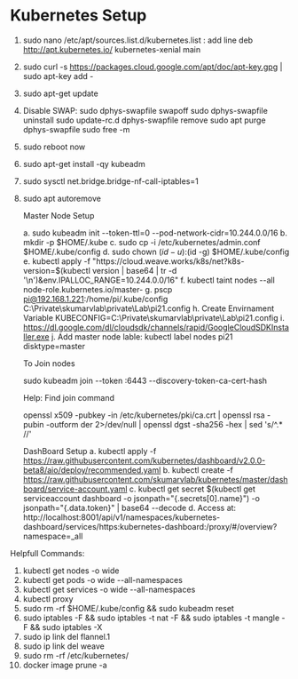 # Kubernetes Setup

1. sudo nano /etc/apt/sources.list.d/kubernetes.list : add line
	deb http://apt.kubernetes.io/ kubernetes-xenial main
2. sudo curl -s https://packages.cloud.google.com/apt/doc/apt-key.gpg | sudo apt-key add -
3. sudo apt-get update
4. Disable SWAP: 
	sudo dphys-swapfile swapoff
	sudo dphys-swapfile uninstall
	sudo update-rc.d dphys-swapfile remove
	sudo apt purge dphys-swapfile
	sudo free -m
5. sudo reboot now
6. sudo apt-get install -qy kubeadm
7. sudo sysctl net.bridge.bridge-nf-call-iptables=1 
8. sudo apt autoremove

	Master Node Setup

	a. sudo kubeadm init --token-ttl=0 --pod-network-cidr=10.244.0.0/16
	b. mkdir -p $HOME/.kube 
	c. sudo cp -i /etc/kubernetes/admin.conf $HOME/.kube/config 
	d. sudo chown $(id -u):$(id -g) $HOME/.kube/config
	e. kubectl apply -f "https://cloud.weave.works/k8s/net?k8s-version=$(kubectl version | base64 | tr -d '\n')&env.IPALLOC_RANGE=10.244.0.0/16" 
	f. kubectl taint nodes --all node-role.kubernetes.io/master-
	g. pscp pi@192.168.1.221:/home/pi/.kube/config C:\Private\skumarvlab\private\Lab\pi21.config
	h. Create Envirnament Variable KUBECONFIG=C:\Private\skumarvlab\private\Lab\pi21.config
	i. https://dl.google.com/dl/cloudsdk/channels/rapid/GoogleCloudSDKInstaller.exe
	j. Add master node lable: kubectl label nodes pi21 disktype=master

	To Join nodes

	sudo kubeadm join --token <token> <IPAddress>:6443 --discovery-token-ca-cert-hash <Hash>
	
	Help: Find join command
	
	openssl x509 -pubkey -in /etc/kubernetes/pki/ca.crt | openssl rsa -pubin -outform der 2>/dev/null | openssl dgst -sha256 -hex | sed 's/^.* //' 


	DashBoard Setup
	a. kubectl apply -f https://raw.githubusercontent.com/kubernetes/dashboard/v2.0.0-beta8/aio/deploy/recommended.yaml
	b. kubectl create -f https://raw.githubusercontent.com/skumarvlab/kubernetes/master/dashboard/service-account.yaml
	c. kubectl get secret $(kubectl get serviceaccount dashboard -o jsonpath="{.secrets[0].name}") -o jsonpath="{.data.token}" | base64 --decode
	d. Access at: http://localhost:8001/api/v1/namespaces/kubernetes-dashboard/services/https:kubernetes-dashboard:/proxy/#/overview?namespace=_all




Helpfull Commands:

1.  kubectl get nodes -o wide
2.  kubectl get pods -o wide --all-namespaces
3.  kubectl get services -o wide --all-namespaces
4.  kubectl proxy 
5.  sudo rm -rf $HOME/.kube/config && sudo kubeadm reset
6.  sudo iptables -F && sudo iptables -t nat -F && sudo iptables -t mangle -F && sudo iptables -X
7.  sudo ip link del flannel.1
8.  sudo ip link del weave
9.  sudo rm -rf /etc/kubernetes/
10. docker image prune -a
